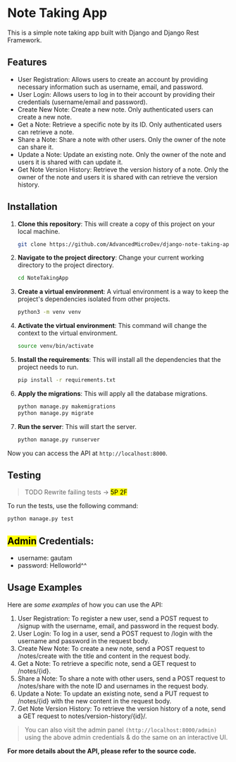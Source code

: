 # Note Taking App

This is a simple note taking app built with Django and Django Rest Framework.

## Features

- User Registration: Allows users to create an account by providing necessary information such as username, email, and password.
- User Login: Allows users to log in to their account by providing their credentials (username/email and password).
- Create New Note: Create a new note. Only authenticated users can create a new note.
- Get a Note: Retrieve a specific note by its ID. Only authenticated users can retrieve a note.
- Share a Note: Share a note with other users. Only the owner of the note can share it.
- Update a Note: Update an existing note. Only the owner of the note and users it is shared with can update it.
- Get Note Version History: Retrieve the version history of a note. Only the owner of the note and users it is shared with can retrieve the version history.

## Installation

1. **Clone this repository**: This will create a copy of this project on your local machine.
    ```bash
    git clone https://github.com/AdvancedMicroDev/django-note-taking-app.git
    ```
2. **Navigate to the project directory**: Change your current working directory to the project directory.
    ```bash
    cd NoteTakingApp
    ```
3. **Create a virtual environment**: A virtual environment is a way to keep the project's dependencies isolated from other projects.
    ```bash
    python3 -m venv venv
    ```
4. **Activate the virtual environment**: This command will change the context to the virtual environment.
    ```bash
    source venv/bin/activate
    ```
5. **Install the requirements**: This will install all the dependencies that the project needs to run.
    ```bash
    pip install -r requirements.txt
    ```
6. **Apply the migrations**: This will apply all the database migrations.
    ```bash
    python manage.py makemigrations
    python manage.py migrate
    ```
7. **Run the server**: This will start the server.
    ```bash
    python manage.py runserver
    ```

Now you can access the API at `http://localhost:8000`.

## Testing 
> TODO Rewrite failing tests -> <mark>5P 2F</mark>

To run the tests, use the following command:

```bash
python manage.py test
```

## <mark>Admin</mark> Credentials:
* username: gautam
* password: Helloworld^^

## Usage Examples
Here are *some examples* of how you can use the API:

1. User Registration: To register a new user, send a POST request to /signup with the username, email, and password in the request body.
2. User Login: To log in a user, send a POST request to /login with the username and password in the request body.
3. Create New Note: To create a new note, send a POST request to /notes/create with the title and content in the request body.
4. Get a Note: To retrieve a specific note, send a GET request to /notes/{id}.
5. Share a Note: To share a note with other users, send a POST request to /notes/share with the note ID and usernames in the request body.
6. Update a Note: To update an existing note, send a PUT request to /notes/{id} with the new content in the request body.
7. Get Note Version History: To retrieve the version history of a note, send a GET request to notes/version-history/{id}/.

> You can also visit the admin panel `(http://localhost:8000/admin)` using the above admin credentials & do the same on an interactive UI.

**For more details about the API, please refer to the source code.**
